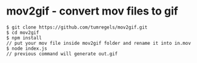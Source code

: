 # mov2gif - convert mov files to gif

    $ git clone https://github.com/tumregels/mov2gif.git
    $ cd mov2gif
    $ npm install
    // put your mov file inside mov2gif folder and rename it into in.mov
    $ node index.js
    // previous command will generate out.gif